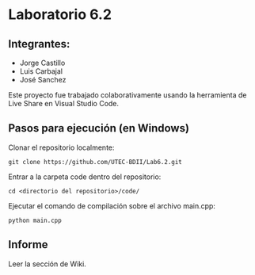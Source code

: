 # Laboratorio 6.2
## Integrantes:
* Jorge Castillo
* Luis Carbajal
* José Sanchez

Este proyecto fue trabajado colaborativamente usando la herramienta de Live Share en Visual Studio Code.

## Pasos para ejecución (en Windows)
Clonar el repositorio localmente:
```
git clone https://github.com/UTEC-BDII/Lab6.2.git
```
Entrar a la carpeta code dentro del repositorio:
```
cd <directorio del repositorio>/code/
```
Ejecutar el comando de compilación sobre el archivo main.cpp:
```
python main.cpp
```

## Informe
Leer la sección de Wiki.
